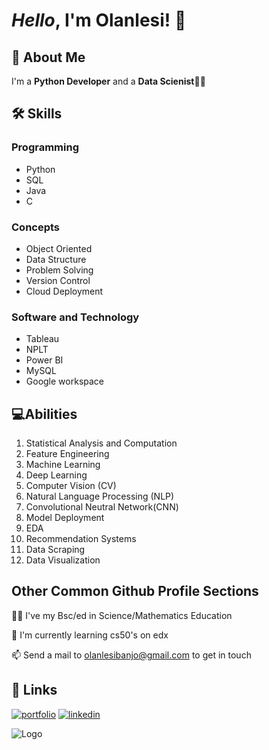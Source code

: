 
# *Hello*, I'm **Olanlesi!** 👋


## 🚀 About Me
I'm a **Python Developer** and a **Data Scienist**👩‍💻


## 🛠 Skills

### Programming
* Python
* SQL
* Java
* C

### Concepts
* Object Oriented
* Data Structure
* Problem Solving
* Version Control
* Cloud Deployment

### Software and Technology
* Tableau
* NPLT
* Power BI
* MySQL
* Google workspace

## 💻Abilities
1. Statistical Analysis and Computation
2. Feature Engineering
3. Machine Learning
4. Deep Learning
5. Computer Vision (CV)
6. Natural Language Processing (NLP)
7. Convolutional Neutral Network(CNN)
8. Model Deployment
9. EDA
10. Recommendation Systems
11. Data Scraping
12. Data Visualization


## Other Common Github Profile Sections
👩‍🎓 I've my Bsc/ed in Science/Mathematics Education

🧠 I'm currently learning cs50's on edx

📫 Send a mail to olanlesibanjo@gmail.com to get in touch





## 🔗 Links
[![portfolio](https://img.shields.io/badge/my_portfolio-000?style=for-the-badge&logo=ko-fi&logoColor=white)](https://github.com/olanlesi/olanlesi)
[![linkedin](https://img.shields.io/badge/linkedin-0A66C2?style=for-the-badge&logo=linkedin&logoColor=white)](https://www.linkedin.com/in/olanlesi-banjo-659683186/)


![Logo](https://github-readme-stats.vercel.app/api?username=olanlesi&&show_icons=true&title_color=fffff&icon_color=bb2acf&text_color=fff33&bg_color=00)

